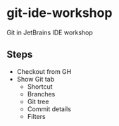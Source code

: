 # git-ide-workshop
Git in JetBrains IDE workshop

## Steps
* Checkout from GH
* Show Git tab
  * Shortcut
  * Branches
  * Git tree
  * Commit details
  * Filters
